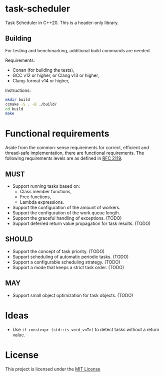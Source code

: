 # task-scheduler

Task Scheduler in C++20.
This is a header-only library.

## Building

For testing and benchmarking, additional build commands are needed.

Requirements:

* Conan (for building the tests),
* GCC v12 or higher, or Clang v13 or higher,
* Clang-format v14 or higher,

Instructions:

```sh
mkdir build
ccmake -S . -B ./build/
cd build
make
```

# Functional requirements

Aside from the common-sense requirements for correct, efficient and thread-safe implementation, there are functional requirements.
The following requirements levels are as defined in [RFC 2119](https://www.ietf.org/rfc/rfc2119.txt).

## MUST

* Support running tasks based on:
  * Class member functions,
  * Free functions,
  * Lambda expressions.
* Support the configuration of the amount of workers.
* Support the configuration of the work queue length.
* Support the graceful handling of exceptions. (TODO)
* Support deferred return value propagation for task results. (TODO)

## SHOULD

* Support the concept of task priority. (TODO)
* Support scheduling of automatic periodic tasks. (TODO)
* Support a configurable scheduling strategy. (TODO)
* Support a mode that keeps a strict task order. (TODO)

## MAY

* Support small object optimization for task objects. (TODO)

# Ideas

* Use `if constexpr (std::is_void_v<T>)` to detect tasks without a return value.

# License

This project is licensed under the [MIT License](https://choosealicense.com/licenses/mit/)
